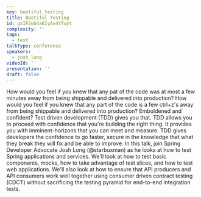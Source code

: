 ```yaml
---
key: bootiful_testing
title: Bootiful Testing
id: gsIF2uG4a6IyAv4YTuyt
complexity: ''
tags: 
  - test
talkType: conference
speakers:
  - josh_long
videoId: ''
presentation: ''
draft: false
---
```

How would you feel if you knew that any pat of the code was at most a few minutes away from being shippable and delivered into production? How would you feel if you knew that any part of the code is a few ctrl+z's away from being shippable and delivered into production? Emboldened and confident? Test driven development (TDD) gives you that. TDD allows you to proceed with confidence that you're building the right thing. It provides you with imminent-horizons that you can meet and measure. TDD gives developers the confidence to go faster, secure in the knowledge that what they break they will fix and be able to improve. In this talk, join Spring Developer Advocate Josh Long (@starbuxman) as he looks at how to test Spring applications and services. We'll look at how to test basic components, mocks, how to take advantage of test slices, and how to test web applications. We'll also look at how to ensure that API producers and API consumers work well together using consumer driven contract testing (CDCT) without sacrificing the testing pyramid for end-to-end integration tests.
